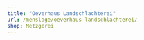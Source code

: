 ```yaml
---
title: "Oeverhaus Landschlachterei"
url: /menslage/oeverhaus-landschlachterei/
shop: Metzgerei
---
```

